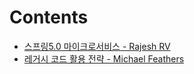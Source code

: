# Contents
-  [스프링5.0 마이크로서비스 - Rajesh RV](./microservices-with-spring5.0/README.md)
- [레거시 코드 활용 전략 - Michael Feathers](./working-effectively-with-legacy-code/README.md)
